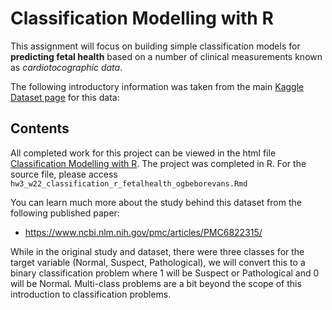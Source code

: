 # Classification Modelling with R
This assignment will focus on building simple classification models for
**predicting fetal health** based on a number of clinical measurements known
as *cardiotocographic data*. 

The following introductory information was taken from the main
[Kaggle Dataset page](https://www.kaggle.com/andrewmvd/fetal-health-classification) for this data:

## Contents
All completed work for this project can be viewed in the html file  [Classification Modelling with R](hw3_w22_classification_r_fetalhealth_ogbeborevans.html). The project was completed in R. For the source file, please access `hw3_w22_classification_r_fetalhealth_ogbeborevans.Rmd`

You can learn much more about the study behind this dataset from the following
published paper:

* https://www.ncbi.nlm.nih.gov/pmc/articles/PMC6822315/

While in the original study and dataset, there were three classes for the
target variable (Normal, Suspect, Pathological), we will convert this to
a binary classification problem where 1 will be Suspect or Pathological and
0 will be Normal. Multi-class problems are a bit beyond the scope of this
introduction to classification problems.